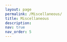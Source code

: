 ```yaml
---
layout: page
permalink: /Miscellaneous/
title: Miscellaneous
description: 
nav: true
nav_order: 5
---
```


